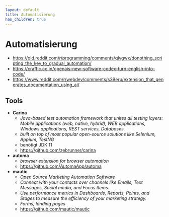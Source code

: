 ```yaml
---
layout: default
title: Automatisierung
has_children: true
---
```


# Automatisierung
- <https://old.reddit.com/r/programming/comments/qlvgwx/donothing_scripting_the_key_to_gradual_automation/>
- <https://craffic.co.in/openais-new-software-codex-turn-english-into-code/>
- <https://www.reddit.com/r/webdev/comments/s39eru/extension_that_generates_documentation_using_ai/>

## Tools
- **Carina**
    - *Java-based test automation framework that unites all testing layers: Mobile applications (web, native, hybrid), WEB applications, Windows applications, REST services, Databases.*
    - *built on top of most popular open-source solutions like Selenium, Appium, TestNG*
    - benötigt JDK 11
    - <https://github.com/zebrunner/carina>
- **automa**
    - *browser extension for browser automation*
    - <https://github.com/AutomaApp/automa> 
- **mautic**
    - *Open Source Marketing Automation Software*
    - *Connect with your contacts over channels like Emails, Text Messages, Social media, and Focus Items.*
    - *Use performance metrics in Dashboards, Reports, Points, and Stages to measure the efficiency of your marketing strategy.*
    - *Forms, landing pages*
    - <https://github.com/mautic/mautic>
